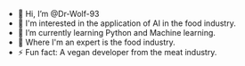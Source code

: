 - 👋 Hi, I’m @Dr-Wolf-93
- 👀 I'm interested in the application of AI in the food industry.
- 🌱 I’m currently learning Python and Machine learning.
- 🦾 Where I'm an expert is the food industry.
- ⚡ Fun fact: A vegan developer from the meat industry.
<!---
Dr-Wolf-93/Dr-Wolf-93 is a ✨ special ✨ repository because its `README.md` (this file) appears on your GitHub profile.
You can click the Preview link to take a look at your changes.
--->

<!---
- 💞️ I’m looking to collaborate on ...
- 📫 How to reach me ...
- 😄 Pronouns: ...
- --->
